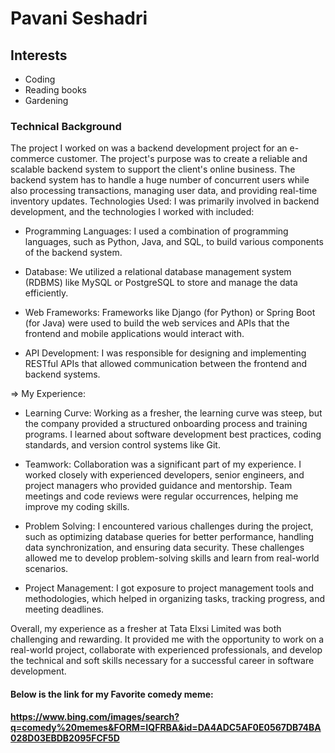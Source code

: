 # Pavani Seshadri
## Interests
* Coding
* Reading books
* Gardening
### Technical Background
The project I worked on was a backend development project for an e-commerce customer. The project's purpose was to create a reliable and scalable backend system to support the client's online business. The backend system has to handle a huge number of concurrent users while also processing transactions, managing user data, and providing real-time inventory updates.
Technologies Used:
I was primarily involved in backend development, and the technologies I worked with included:

* Programming Languages: I used a combination of programming languages, such as Python, Java, and SQL, to build various components of the backend system.

* Database: We utilized a relational database management system (RDBMS) like MySQL or PostgreSQL to store and manage the data efficiently.

* Web Frameworks: Frameworks like Django (for Python) or Spring Boot (for Java) were used to build the web services and APIs that the frontend and mobile applications would interact with.

* API Development: I was responsible for designing and implementing RESTful APIs that allowed communication between the frontend and backend systems.

 => My Experience:

* Learning Curve: Working as a fresher, the learning curve was steep, but the company provided a structured onboarding process and training programs. I learned about software development best practices, coding standards, and version control systems like Git.

* Teamwork: Collaboration was a significant part of my experience. I worked closely with experienced developers, senior engineers, and project managers who provided guidance and mentorship. Team meetings and code reviews were regular occurrences, helping me improve my coding skills.

* Problem Solving: I encountered various challenges during the project, such as optimizing database queries for better performance, handling data synchronization, and ensuring data security. These challenges allowed me to develop problem-solving skills and learn from real-world scenarios.

* Project Management: I got exposure to project management tools and methodologies, which helped in organizing tasks, tracking progress, and meeting deadlines.
  
 Overall, my experience as a fresher at Tata Elxsi Limited was both challenging and rewarding. It provided me with the opportunity to work on a real-world project, collaborate with experienced professionals, and develop the technical and soft skills necessary for a successful career in software development.

#### Below is the link for my Favorite comedy meme:
#### <https://www.bing.com/images/search?q=comedy%20memes&FORM=IQFRBA&id=DA4ADC5AF0E0567DB74BA028D03EBDB2095FCF5D>
